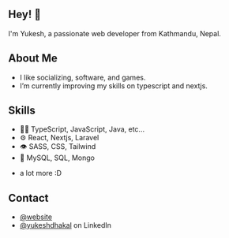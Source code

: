 ## Hey! 👋
I'm Yukesh, a passionate web developer from Kathmandu, Nepal.

## About Me
- I like socializing, software, and games.
- I’m currently improving my skills on typescript and nextjs.

## Skills
- 👨‍💻 TypeScript, JavaScript, Java, etc...
- ⚙️ React, Nextjs, Laravel
- 👁️ SASS, CSS, Tailwind
- 💽 MySQL, SQL, Mongo
+ a lot more :D

## Contact
- [@website](https://yukeshdhakal.vercel.app/)
- [@yukeshdhakal](https://www.linkedin.com/in/yukeshdhakal/) on LinkedIn
